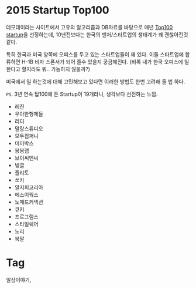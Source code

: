 2015 Startup Top100
====================

데모데이라는 사이트에서 고유의 알고리즘과 DB자료를 바탕으로 매년 [Top100 startup](http://www.demoday.co.kr/top100/2015)을 선정하는데, 10년전보다는 한국의 벤처/스타트업의 생태계가 꽤 괜찮아진것 같다.

특히 한국과 미국 양쪽에 오피스를 두고 있는 스타트업들이 꽤 있다. 이들 스타트업에 합류하면 H-1B 비자 스폰서가 되어 줄수 있을지 궁금해진다. (비록 내가 한국 오피스에 일한다고 할지라도 뭐.. 가능하지 않을까?)

미국에서 일 하는것에 대해 고민해보고 있다면 이러한 방법도 한번 고려해 둘 법 하다.

``PS``. 3년 연속 탑100에 든 Startup이 19개라니, 생각보다 선전하는 느낌.

 * 레진
 * 우아한형제들
 * 리디
 * 말랑스튜디오
 * 모두컴퍼니
 * 미미박스
 * 봉봉랩
 * 브이씨엔씨
 * 빙글
 * 플리토
 * 쏘카
 * 알지피코리아
 * 에스이웍스
 * 노매드커넥션
 * 큐키
 * 프로그램스
 * 스타일쉐어
 * 노리
 * 북팔

Tag
====
일상이야기,